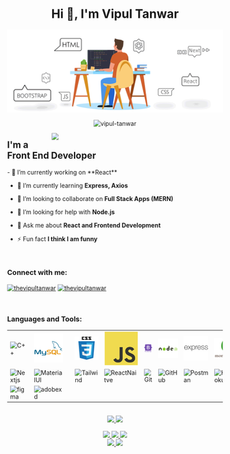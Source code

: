 <h1 align="center">Hi 👋, I'm Vipul Tanwar</h1>
<img src="https://raw.githubusercontent.com/vipul-tanwar/Profile-gifs/main/Banner(frontend).gif" alt="">
<p align="center"> <img src="https://komarev.com/ghpvc/?username=vipul-tanwar&label=Profile%20views&color=0e75b6&style=flat" alt="vipul-tanwar" /> </p>

<img align="right" width="400px" src="https://cdn.dribbble.com/users/1162077/screenshots/4649464/media/c6590c70a5966a3baf311f081cdda5ff.gif"></img>
<h2>I'm a Front End Developer</h2>
- 🔭 I’m currently working on **React**

- 🌱 I’m currently learning **Express, Axios**

- 👯 I’m looking to collaborate on **Full Stack Apps (MERN)**

- 🤝 I’m looking for help with **Node.js**

- 💬 Ask me about **React and Frontend Development**

- ⚡ Fun fact **I think I am funny**

<br>
<h3 align="left">Connect with me:</h3>
<p align="left">
<a href="https://twitter.com/thevipultanwar" target="blank"><img align="center" src="https://raw.githubusercontent.com/rahuldkjain/github-profile-readme-generator/master/src/images/icons/Social/twitter.svg" alt="thevipultanwar"  width="45" /></a>
<a href="https://linkedin.com/in/thevipultanwar" target="blank"><img align="center" src="https://raw.githubusercontent.com/rahuldkjain/github-profile-readme-generator/master/src/images/icons/Social/linked-in-alt.svg" alt="thevipultanwar" width="45" /></a>
</p>

<br>
<h3 align="left">Languages and Tools:</h3>

<table>
    <tr>
        <td><img src="https://camo.githubusercontent.com/8a8cd69ed5b1ad0cf4b668240056834f2f5ed899724feeea14b78fd5cd46db26/68747470733a2f2f696d672e69636f6e73382e636f6d2f636f6c6f722f32782f632d706c75732d706c75732d6c6f676f2e706e67" width="200px"    alt="C++"></td>
        <td ><img src="https://raw.githubusercontent.com/devicons/devicon/master/icons/mysql/mysql-original-wordmark.svg" width="200px" alt="SQL"></td>
        <td><img src="https://raw.githubusercontent.com/devicons/devicon/master/icons/html5/html5-original-wordmark.svg" width="200px"  alt="HTML"></td>
        <td><img src="https://raw.githubusercontent.com/devicons/devicon/master/icons/css3/css3-original-wordmark.svg" width="200px" alt="CSS"></td>
        <td><img src="https://raw.githubusercontent.com/devicons/devicon/master/icons/javascript/javascript-original.svg" width="200px" alt="JS"></td>
        <td><img src="https://raw.githubusercontent.com/devicons/devicon/master/icons/bootstrap/bootstrap-plain-wordmark.svg" width="200px" alt="Bootstrap"></td>
        <td><img src="https://raw.githubusercontent.com/devicons/devicon/master/icons/nodejs/nodejs-original-wordmark.svg" width="200px" alt="Nodejs"></td>
        <td><img src="https://raw.githubusercontent.com/devicons/devicon/master/icons/express/express-original-wordmark.svg" width="200px" alt="Express"></td>
        <td><img src="https://raw.githubusercontent.com/devicons/devicon/master/icons/mongodb/mongodb-original-wordmark.svg" width="200px" alt="MongoDb"></td>
        <td><img src="https://raw.githubusercontent.com/devicons/devicon/master/icons/react/react-original-wordmark.svg" width="200px"  alt="React"></td>
    </tr>    
    <tr>
        <td><img src="https://cdn.worldvectorlogo.com/logos/nextjs-2.svg"  width="200px" alt="Nextjs"></td>
        <td><img src="https://v4.mui.com/static/logo.png"  width="200px"  alt="MaterialUI"></td>
        <td ><img src="https://raw.githubusercontent.com/devicons/devicon/master/icons/sass/sass-original.svg"  width="200px" alt="SAAS"></td>
        <td><img src="https://camo.githubusercontent.com/5734d0669fe22ce04a1cb989a156cd32c379875f6bca56d5210c9432824856d9/68747470733a2f2f7777772e766563746f726c6f676f2e7a6f6e652f6c6f676f732f7461696c77696e646373732f7461696c77696e646373732d69636f6e2e737667"  width="200px"  alt="Tailwind"></td>
        <td><img src="https://cdn.worldvectorlogo.com/logos/react-native-1.svg"  width="200px" alt="ReactNaitve"></td>
        <td><img src="https://www.vectorlogo.zone/logos/git-scm/git-scm-icon.svg"  width="200px"  alt="Git"></td>
        <td><img src="https://camo.githubusercontent.com/955b7b3f9a84db5160a46ba6b2c006e2be8eff075f0d32e5c79cd5da08c872e1/68747470733a2f2f696d672e69636f6e73382e636f6d2f6e6f6c616e2f32782f6769746875622e706e67"  width="200px" alt="GitHub"></td>
        <td ><img src="https://www.vectorlogo.zone/logos/getpostman/getpostman-icon.svg"  width="200px"  alt="Postman"></td>
        <td  ><img src="https://www.vectorlogo.zone/logos/heroku/heroku-icon.svg"  width="200px"  alt="Heroku"></td>
        <td ><img src="https://i.pinimg.com/originals/17/dd/84/17dd84fe75c8ba1ca26aa18b3570b65b.png"  width="200px"  alt="Versel"></td>
    </tr> 
    <tr>
        <td ><img src="https://www.vectorlogo.zone/logos/figma/figma-icon.svg"  width="200px"  alt="figma"></td>
        <td  ><img src="https://cdn.worldvectorlogo.com/logos/adobe-xd.svg"  width="200px"  alt="adobexd"></td>
        <td   ><img src="https://raw.githubusercontent.com/devicons/devicon/master/icons/photoshop/photoshop-line.svg"  width="200px"  alt="photoshop"></td>
    </tr>
</table>

<br>

<div align="center">
  <a href="https://github.com/vipul-tanwar">
  <img height="180em" src="https://github-readme-stats.vercel.app/api?username=vipul-tanwar&show_icons=true&theme=github_dark&include_all_commits=true&count_private=true"/>
  <img height="180em" src="https://github-readme-stats.vercel.app/api/top-langs/?username=vipul-tanwar&layout=compact&langs_count=7&theme=github_dark"/>
</div>


<br>  

 <div align="center">
  <img src="https://img.shields.io/badge/Twitter-1DA1F2?style=for-the-badge&logo=twitter&logoColor=white"><img/>
  <img src="https://img.shields.io/badge/LinkedIn-0077B5?style=for-the-badge&logo=linkedin&logoColor=white"></img>
  <img src="https://img.shields.io/badge/Gmail-D14836?style=for-the-badge&logo=gmail&logoColor=white"></img>
</div>
<div align="center">
  <img height="180em" src="https://github-readme-stats.vercel.app/api?username=itsshantanu&show_icons=true&theme=chartreuse-dark&include_all_commits=true&count_private=true"/>
  <img height="180em" src="https://github-readme-stats.vercel.app/api/top-langs/?username=itsshantanu&layout=compact&langs_count=7&theme=chartreuse-dark"/>
</div>
